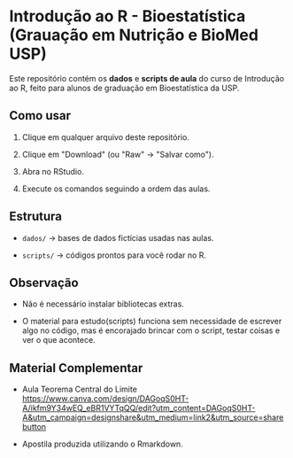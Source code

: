 # Introdução ao R - Bioestatística (Grauação em Nutrição e BioMed USP)



Este repositório contém os **dados** e **scripts de aula** do curso de Introdução ao R, feito para alunos de graduação em Bioestatística da USP.



## Como usar

1. Clique em qualquer arquivo deste repositório.

2. Clique em "Download" (ou "Raw" → "Salvar como").

3. Abra no RStudio.

4. Execute os comandos seguindo a ordem das aulas.



## Estrutura

- `dados/` → bases de dados fictícias usadas nas aulas.

- `scripts/` → códigos prontos para você rodar no R.



## Observação

- Não é necessário instalar bibliotecas extras.

- O material para estudo(scripts) funciona sem necessidade de escrever algo no código, mas é encorajado brincar com o script, testar coisas e ver o que acontece.

## Material Complementar
- Aula Teorema Central do Limite https://www.canva.com/design/DAGoqS0HT-A/ikfm9Y34wEQ_eBR1VYTqQQ/edit?utm_content=DAGoqS0HT-A&utm_campaign=designshare&utm_medium=link2&utm_source=sharebutton

- Apostila produzida utilizando o Rmarkdown.



